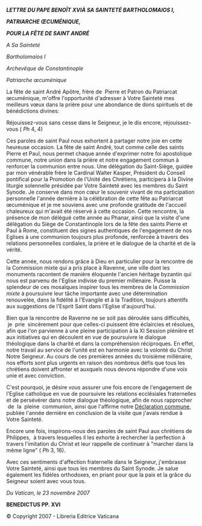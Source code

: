 ***LETTRE DU PAPE BENOÎT XVI******À SA SAINTETÉ BARTHOLOMAIOS I,***

***PATRIARCHE ŒCUMÉNIQUE,***

***POUR LA FÊTE DE SAINT ANDRÉ***

*A Sa Sainteté*

*Bartholomaios I*

*Archevêque de Constantinople*

*Patriarche œcuménique*

La fête de saint André Apôtre, frère de  Pierre et Patron du Patriarcat œcuménique, m'offre l'opportunité d'adresser à Votre Sainteté mes meilleurs vœux dans la prière pour une abondance de dons spirituels et de bénédictions divines:

Réjouissez-vous sans cesse dans le Seigneur, je le dis encore, réjouissez-vous ( *Ph* 4, 4)

Ces paroles de saint Paul nous exhortent à partager notre joie en cette heureuse occasion. La fête de saint André, tout comme celle des saints Pierre et Paul, nous permet chaque année d'exprimer notre foi apostolique commune, notre union dans la prière et notre engagement commun à renforcer la communion entre nous. Une délégation du Saint-Siège, guidée par mon vénérable frère le Cardinal Walter Kasper, Président du Conseil pontifical pour la Promotion de l'Unité des Chrétiens, participera à la Divine liturgie solennelle présidée par Votre Sainteté avec les membres du Saint Synode. Je conserve dans mon cœur le souvenir vivant de ma participation personnelle l'année dernière à la célébration de cette fête au Patriarcat œcuménique et je me souviens avec une profonde gratitude de l'accueil chaleureux qui m'avait été réservé à cette occasion. Cette rencontre, la présence de mon délégué cette année au Phanar, ainsi que la visite d'une délégation du Siège de Constantinople lors de la fête des saints Pierre et Paul à Rome, constituent des signes authentiques de l'engagement de nos Eglises à une communion toujours plus profonde, renforcée à travers des relations personnelles cordiales, la prière et le dialogue de la charité et de la vérité.

Cette année, nous rendons grâce à Dieu en particulier pour la rencontre de la Commission mixte qui a pris place à Ravenne, une ville dont les monuments racontent de manière éloquente l'ancien héritage byzantin qui nous est parvenu de l'Eglise indivise du premier millénaire. Puisse la splendeur de ces mosaïques inspirer tous les membres de la *Commission mixte* à poursuivre leur tâche importante avec une détermination renouvelée, dans la fidélité à l'Evangile et à la Tradition, toujours attentifs aux suggestions de l'Esprit Saint dans l'Eglise d'aujourd'hui.

Bien que la rencontre de Ravenne ne se soit pas déroulée sans difficultés,  je  prie  sincèrement pour que celles-ci puissent être éclaircies et résolues, afin que l'on parvienne à une pleine participation à la XI Session plénière et aux initiatives qui en découlent en vue de poursuivre le dialogue théologique dans la charité et dans la compréhension réciproques. En effet, notre travail au service de l'unité est en harmonie avec la volonté du Christ Notre Seigneur. Au cours de ces premières années du troisième millénaire, nos efforts sont plus urgents en raison des nombreux défis que tous les chrétiens doivent affronter et auxquels nous devons répondre d'une voix unie et avec conviction.

C'est pourquoi, je désire vous assurer une fois encore de l'engagement de l'Eglise catholique en vue de poursuivre les relations ecclésiales fraternelles et de persévérer dans notre dialogue théologique, afin de nous rapprocher  de  la  pleine  communion, ainsi que l'affirme notre [Déclaration commune](/content/benedict-xvi/fr/speeches/2006/november/documents/hf_ben-xvi_spe_20061130_dichiarazione-comune.html), publiée l'année dernière en conclusion de la visite que j'avais rendue à Votre Sainteté.

Encore une fois, inspirons-nous des paroles de saint Paul aux chrétiens de Philippes,  à travers lesquelles il les exhorte à rechercher la perfection à travers l'imitation du Christ et leur rappelle de continuer à "marcher dans la même ligne" ( *Ph* 3, 16).

Avec ces sentiments d'affection fraternelle dans le Seigneur, j'embrasse Votre Sainteté, ainsi que tous les membres du Saint Synode. Je salue également les fidèles orthodoxes, en priant pour que la paix et la grâce du Seigneur soient avec vous tous.

*Du Vatican, le 23 novembre 2007*

**BENEDICTUS PP. XVI**

© Copyright 2007 - Libreria Editrice Vaticana